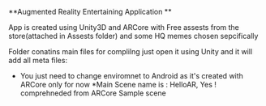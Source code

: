 **Augmented Reality Entertaining Application  **


App is created using Unity3D and ARCore with Free assests from the store(attached in Assests folder) and some HQ memes chosen sepcifically

Folder conatins main files for complilng just open it using Unity and it will add all meta files:

* You just need to change enviromnet to Android as it's created with ARCore only for now
*Main Scene name is : HelloAR, Yes ! comprehneded from ARCore Sample scene


